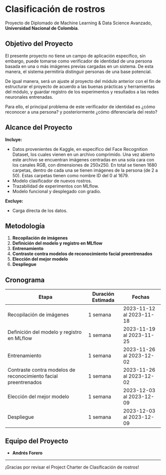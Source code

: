 # Clasificación de rostros
Proyecto de Diplomado de Machine Learning & Data Science Avanzado, **Universidad Nacional de Colombia**. 

## Objetivo del Proyecto
El presente proyecto no tiene un campo de aplicación específico, sin embargo, puede tomarse como verificador de identidad de una persona basada en una o más imágenes previas cargadas en un sistema. De esta manera, el sistema permitiría distinguir personas de una base potencial.

De igual manera, será un ajuste al proyecto del módulo anterior con el fin de estructurar el proyecto de acuerdo a las buenas prácticas y herramientas del módulo, y guardar registro de los experimentos y resultados a las redes neuronales entrenadas.

Para ello, el principal problema de este verificador de identidad es ¿cómo reconocer a una persona? y posteriormente ¿cómo diferenciarla del resto?

## Alcance del Proyecto
**Incluye:**
- Datos provenientes de Kaggle, en específico del Face Recognition Dataset, los cuales vienen en un archivo comprimido. Una vez abierto este archivo se encuentran imágenes centradas en una sola cara con los canales RGB, con dimensiones de 250x250. En total se tienen 1680 carpetas, dentro de cada una se tienen imágenes de la persona (de 2 a 50). Estas carpetas tienen como nombre ID del 0 al 1679.
- Modelo clasificador de nuevos rostros.
- Trazabilidad de experimentos con MLflow.
- Modelo funcional y desplegado con gradio.

**Excluye:**
- Carga directa de los datos.

## Metodología
1. **Recopilación de imágenes**
2. **Definición del modelo y registro en MLflow**
3. **Entrenamiento**
4. **Contraste contra modelos de reconocimiento facial preentrenados**
5. **Elección del mejor modelo**
6. **Despliegue**

## Cronograma
| Etapa | Duración Estimada | Fechas |
|-------|--------------------|--------|
| Recopilación de imágenes | 1 semana | 2023-11-12 al 2023-11-18 |
| Definición del modelo y registro en MLflow | 1 semana | 2023-11-19 al 2023-11-25 |
| Entrenamiento | 1 semana | 2023-11-26 al 2023-12-02 |
| Contraste contra modelos de reconocimiento facial preentrenados | 1 semana | 2023-11-26 al 2023-12-02 |
| Elección del mejor modelo | 1 semana | 2023-12-03 al 2023-12-09 |
| Despliegue | 1 semana | 2023-12-03 al 2023-12-09 |

## Equipo del Proyecto
- **Andrés Forero**




---

¡Gracias por revisar el Project Charter de Clasificación de rostros!
